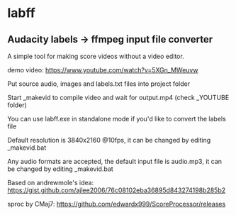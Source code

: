 # labff
## Audacity labels -> ffmpeg input file converter

A simple tool for making score videos without a video editor.

demo video:
https://www.youtube.com/watch?v=5XGn_MWeuvw


Put source audio, images and labels.txt files into project folder

Start _makevid to compile video and wait for output.mp4 (check _YOUTUBE folder)

You can use labff.exe in standalone mode if you'd like to convert the labels file

Default resolution is 3840x2160 @10fps, it can be changed by editing _makevid.bat

Any audio formats are accepted, the default input file is audio.mp3, it can be changed by editing _makevid.bat


Based on andrewmole's idea: https://gist.github.com/ajlee2006/76c08102eba36895d843274198b285b2

sproc by CMaj7: https://github.com/edwardx999/ScoreProcessor/releases
